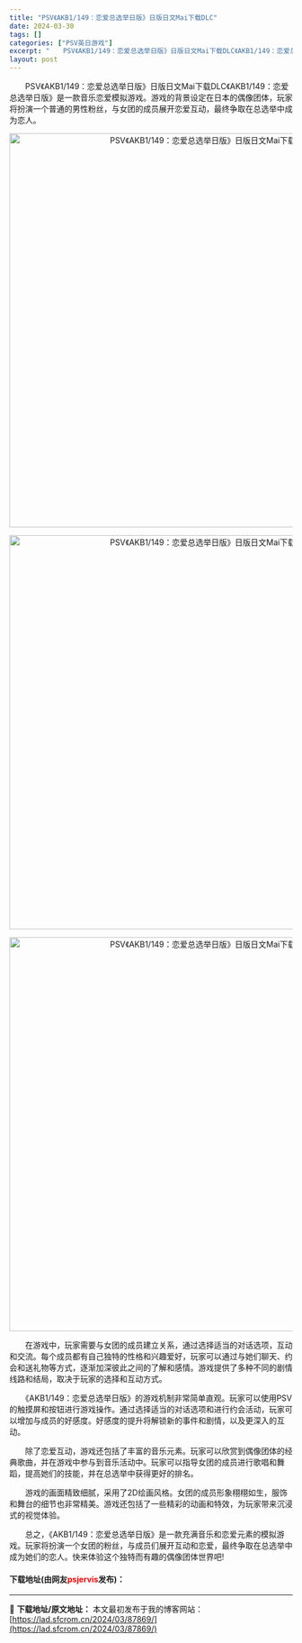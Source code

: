 ```yaml
---
title: "PSV《AKB1/149：恋爱总选举日版》日版日文Mai下载DLC"
date: 2024-03-30
tags: []
categories: ["PSV英日游戏"]
excerpt: "　　PSV《AKB1/149：恋爱总选举日版》日版日文Mai下载DLC《AKB1/149：恋爱总选举日版》是一款音乐恋爱模拟游戏。游戏的背景设定在日本的偶像团体，玩家将扮演一个普通的男性粉丝，与女团的成员展开恋爱互动，最终争取在总选举中成为恋人。 　　在游戏中，玩家需要与女团的成员建立关系，通过选择&hellip;"
layout: post
---
```


 <p>　　PSV《AKB1/149：恋爱总选举日版》日版日文Mai下载DLC《AKB1/149：恋爱总选举日版》是一款音乐恋爱模拟游戏。游戏的背景设定在日本的偶像团体，玩家将扮演一个普通的男性粉丝，与女团的成员展开恋爱互动，最终争取在总选举中成为恋人。</p> <p align="center"><img align="" border="0" src="https://lad.sfcrom.cn/wp-content/uploads/2024/03/20240330_66078174c5af6.webp" width="700" alt="PSV《AKB1/149：恋爱总选举日版》日版日文Mai下载DLC" /></p> <p align="center"><img align="" border="0" src="https://lad.sfcrom.cn/wp-content/uploads/2024/03/20240330_66078175303b7.webp" width="700" alt="PSV《AKB1/149：恋爱总选举日版》日版日文Mai下载DLC" /></p> <p align="center"><img align="" border="0" src="https://lad.sfcrom.cn/wp-content/uploads/2024/03/20240330_66078175decc6.webp" width="700" alt="PSV《AKB1/149：恋爱总选举日版》日版日文Mai下载DLC" /></p> <p>　　在游戏中，玩家需要与女团的成员建立关系，通过选择适当的对话选项，互动和交流。每个成员都有自己独特的性格和兴趣爱好，玩家可以通过与她们聊天、约会和送礼物等方式，逐渐加深彼此之间的了解和感情。游戏提供了多种不同的剧情线路和结局，取决于玩家的选择和互动方式。</p> <p>　　《AKB1/149：恋爱总选举日版》的游戏机制非常简单直观。玩家可以使用PSV的触摸屏和按钮进行游戏操作。通过选择适当的对话选项和进行约会活动，玩家可以增加与成员的好感度。好感度的提升将解锁新的事件和剧情，以及更深入的互动。</p> <p>　　除了恋爱互动，游戏还包括了丰富的音乐元素。玩家可以欣赏到偶像团体的经典歌曲，并在游戏中参与到音乐活动中。玩家可以指导女团的成员进行歌唱和舞蹈，提高她们的技能，并在总选举中获得更好的排名。</p> <p>　　游戏的画面精致细腻，采用了2D绘画风格。女团的成员形象栩栩如生，服饰和舞台的细节也非常精美。游戏还包括了一些精彩的动画和特效，为玩家带来沉浸式的视觉体验。</p> <p>　　总之，《AKB1/149：恋爱总选举日版》是一款充满音乐和恋爱元素的模拟游戏。玩家将扮演一个女团的粉丝，与成员们展开互动和恋爱，最终争取在总选举中成为她们的恋人。快来体验这个独特而有趣的偶像团体世界吧!</p> <p><h4>下载地址(由网友<font color="red">psjervis</font>发布)：</h4></p> 

---
📖 **下载地址/原文地址：** 本文最初发布于我的博客网站：[https://lad.sfcrom.cn/2024/03/87869/](https://lad.sfcrom.cn/2024/03/87869/)
